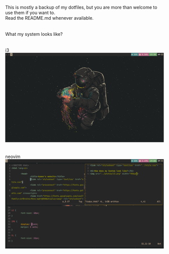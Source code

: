 This is mostly a backup of my dotfiles, but you are more than welcome to use them if you want to.\
Read the README.md whenever available.\
\
\
What my system looks like?\
\
\
i3\
![alt text](https://github.com/AymenBenbellil/aymenbenbellil.github.io/blob/main/photos/i3-1.png "i3")\
\
\
neovim\
![alt text](https://github.com/AymenBenbellil/aymenbenbellil.github.io/blob/main/photos/i3-2.png "neovim")
